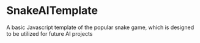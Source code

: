 # SnakeAITemplate
A basic Javascript template of the popular snake game, which is designed to be utilized for future AI projects
